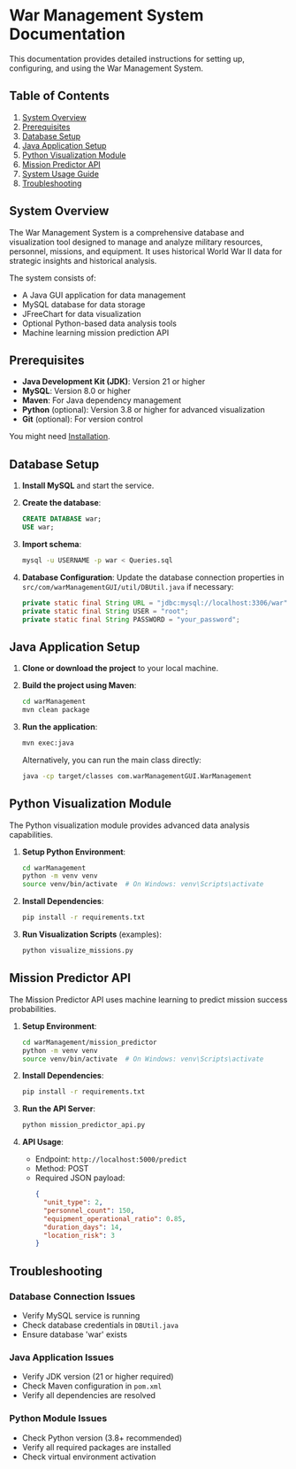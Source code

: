 # War Management System Documentation

This documentation provides detailed instructions for setting up, configuring, and using the War Management System.

## Table of Contents

1. [System Overview](#system-overview)
2. [Prerequisites](#prerequisites)
3. [Database Setup](#database-setup)
4. [Java Application Setup](#java-application-setup)
5. [Python Visualization Module](#python-visualization-module)
6. [Mission Predictor API](#mission-predictor-api)
7. [System Usage Guide](#system-usage-guide)
8. [Troubleshooting](#troubleshooting)

## System Overview

The War Management System is a comprehensive database and visualization tool designed to manage and analyze military resources, personnel, missions, and equipment. It uses historical World War II data for strategic insights and historical analysis.

The system consists of:

- A Java GUI application for data management
- MySQL database for data storage
- JFreeChart for data visualization
- Optional Python-based data analysis tools
- Machine learning mission prediction API

## Prerequisites

- **Java Development Kit (JDK)**: Version 21 or higher
- **MySQL**: Version 8.0 or higher
- **Maven**: For Java dependency management
- **Python** (optional): Version 3.8 or higher for advanced visualization
- **Git** (optional): For version control

You might need [Installation](./installation.md).

## Database Setup

1. **Install MySQL** and start the service.

2. **Create the database**:

   ```sql
   CREATE DATABASE war;
   USE war;
   ```

3. **Import schema**:

   ```bash
   mysql -u USERNAME -p war < Queries.sql
   ```

4. **Database Configuration**:
   Update the database connection properties in `src/com/warManagementGUI/util/DBUtil.java` if necessary:
   ```java
   private static final String URL = "jdbc:mysql://localhost:3306/war";
   private static final String USER = "root";
   private static final String PASSWORD = "your_password";
   ```

## Java Application Setup

1. **Clone or download the project** to your local machine.

2. **Build the project using Maven**:

   ```bash
   cd warManagement
   mvn clean package
   ```

3. **Run the application**:

   ```bash
   mvn exec:java
   ```

   Alternatively, you can run the main class directly:

   ```bash
   java -cp target/classes com.warManagementGUI.WarManagement
   ```

## Python Visualization Module

The Python visualization module provides advanced data analysis capabilities.

1. **Setup Python Environment**:

   ```bash
   cd warManagement
   python -m venv venv
   source venv/bin/activate  # On Windows: venv\Scripts\activate
   ```

2. **Install Dependencies**:

   ```bash
   pip install -r requirements.txt
   ```

3. **Run Visualization Scripts** (examples):
   ```bash
   python visualize_missions.py
   ```

## Mission Predictor API

The Mission Predictor API uses machine learning to predict mission success probabilities.

1. **Setup Environment**:

   ```bash
   cd warManagement/mission_predictor
   python -m venv venv
   source venv/bin/activate  # On Windows: venv\Scripts\activate
   ```

2. **Install Dependencies**:

   ```bash
   pip install -r requirements.txt
   ```

3. **Run the API Server**:

   ```bash
   python mission_predictor_api.py
   ```

4. **API Usage**:
   - Endpoint: `http://localhost:5000/predict`
   - Method: POST
   - Required JSON payload:
     ```json
     {
       "unit_type": 2,
       "personnel_count": 150,
       "equipment_operational_ratio": 0.85,
       "duration_days": 14,
       "location_risk": 3
     }
     ```

## Troubleshooting

### Database Connection Issues

- Verify MySQL service is running
- Check database credentials in `DBUtil.java`
- Ensure database 'war' exists

### Java Application Issues

- Verify JDK version (21 or higher required)
- Check Maven configuration in `pom.xml`
- Verify all dependencies are resolved

### Python Module Issues

- Check Python version (3.8+ recommended)
- Verify all required packages are installed
- Check virtual environment activation

